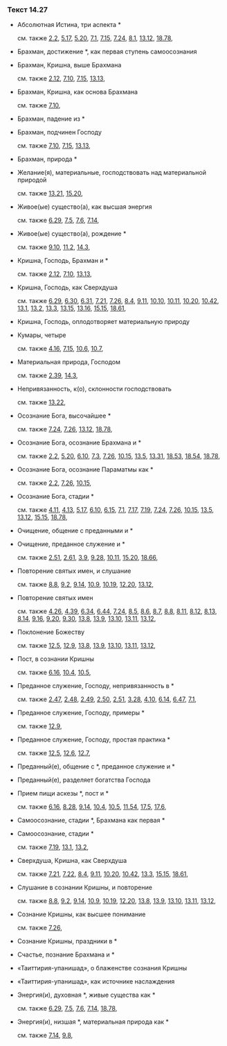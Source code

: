 ### Текст 14.27
	
- Абсолютная Истина, три аспекта \*

	см. также  [2.2](../02/0202.md),  [5.17](../05/0517.md),  [5.20](../05/0520.md),  [7.1](../07/0701.md),  [7.15](../07/0715.md),  [7.24](../07/0724.md),  [8.1](../08/0801.md),  [13.12](../13/1312.md),  [18.78](../18/1878.md), 
	
- Брахман, достижение \*, как первая ступень самоосознания

	
- Брахман, Кришна, выше Брахмана

	см. также  [2.12](../02/0212.md),  [7.10](../07/0710.md),  [7.15](../07/0715.md),  [13.13](../13/1313.md), 
	
- Брахман, Кришна, как основа Брахмана

	см. также  [7.10](../07/0710.md), 
	
- Брахман, падение из \*

	
- Брахман, подчинен Господу

	см. также  [7.10](../07/0710.md),  [7.15](../07/0715.md),  [13.13](../13/1313.md), 
	
- Брахман, природа \*

	
- Желание(я), материальные, господствовать над материальной природой

	см. также  [13.21](../13/1321.md),  [15.20](../15/1520.md), 
	
- Живое(ые) существо(а), как высшая энергия

	см. также  [6.29](../06/0629.md),  [7.5](../07/0705.md),  [7.6](../07/0706.md),  [7.14](../07/0714.md), 
	
- Живое(ые) существо(а), рождение \*

	см. также  [9.10](../09/0910.md),  [11.2](../11/1102.md),  [14.3](../14/1403.md), 
	
- Кришна, Господь, Брахман и \*

	см. также  [2.12](../02/0212.md),  [7.10](../07/0710.md),  [13.13](../13/1313.md), 
	
- Кришна, Господь, как Сверхдуша

	см. также  [6.29](../06/0629.md),  [6.30](../06/0630.md),  [6.31](../06/0631.md),  [7.21](../07/0721.md),  [7.26](../07/0726.md),  [8.4](../08/0804.md),  [9.11](../09/0911.md),  [10.10](../10/1010.md),  [10.11](../10/1011.md),  [10.20](../10/1020.md),  [10.42](../10/1042.md),  [13.1](../13/1301.md),  [13.2](../13/1302.md),  [13.3](../13/1303.md),  [13.15](../13/1315.md),  [13.16](../13/1316.md),  [15.15](../15/1515.md),  [18.61](../18/1861.md), 
	
- Кришна, Господь, оплодотворяет материальную природу

	
- Кумары, четыре

	см. также  [4.16](../04/0416.md),  [7.15](../07/0715.md),  [10.6](../10/1006.md),  [10.7](../10/1007.md), 
	
- Материальная природа, Господом

	см. также  [2.39](../02/0239.md),  [14.3](../14/1403.md), 
	
- Непривязанность, к(о), склонности господствовать

	см. также  [13.22](../13/1322.md), 
	
- Осознание Бога, высочайшее \*

	см. также  [7.24](../07/0724.md),  [7.26](../07/0726.md),  [13.12](../13/1312.md),  [18.78](../18/1878.md), 
	
- Осознание Бога, осознание Брахмана и \*

	см. также  [2.2](../02/0202.md),  [5.20](../05/0520.md),  [6.10](../06/0610.md),  [7.3](../07/0703.md),  [7.26](../07/0726.md),  [10.15](../10/1015.md),  [13.5](../13/1305.md),  [13.31](../13/1331.md),  [18.53](../18/1853.md),  [18.54](../18/1854.md),  [18.78](../18/1878.md), 
	
- Осознание Бога, осознание Параматмы как \*

	см. также  [2.2](../02/0202.md),  [7.26](../07/0726.md),  [10.15](../10/1015.md), 
	
- Осознание Бога, стадии \*

	см. также  [4.11](../04/0411.md),  [4.13](../04/0413.md),  [5.17](../05/0517.md),  [6.10](../06/0610.md),  [6.15](../06/0615.md),  [7.1](../07/0701.md),  [7.17](../07/0717.md),  [7.19](../07/0719.md),  [7.24](../07/0724.md),  [7.26](../07/0726.md),  [10.15](../10/1015.md),  [13.5](../13/1305.md),  [13.12](../13/1312.md),  [15.15](../15/1515.md),  [18.78](../18/1878.md), 
	
- Очищение, общение с преданными и \*

	
- Очищение, преданное служение и \*

	см. также  [2.51](../02/0251.md),  [2.61](../02/0261.md),  [3.9](../03/0309.md),  [9.28](../09/0928.md),  [10.11](../10/1011.md),  [15.20](../15/1520.md),  [18.66](../18/1866.md), 
	
- Повторение святых имен, и слушание

	см. также  [8.8](../08/0808.md),  [9.2](../09/0902.md),  [9.14](../09/0914.md),  [10.9](../10/1009.md),  [10.19](../10/1019.md),  [12.20](../12/1220.md),  [13.12](../13/1312.md), 
	
- Повторение святых имен

	см. также  [4.26](../04/0426.md),  [4.39](../04/0439.md),  [6.34](../06/0634.md),  [6.44](../06/0644.md),  [7.24](../07/0724.md),  [8.5](../08/0805.md),  [8.6](../08/0806.md),  [8.7](../08/0807.md),  [8.8](../08/0808.md),  [8.11](../08/0811.md),  [8.12](../08/0812.md),  [8.13](../08/0813.md),  [8.14](../08/0814.md),  [9.16](../09/0916.md),  [9.20](../09/0920.md),  [9.30](../09/0930.md),  [13.8](../13/1308.md),  [13.9](../13/1309.md),  [13.10](../13/1310.md),  [13.11](../13/1311.md),  [13.12](../13/1312.md), 
	
- Поклонение Божеству

	см. также  [12.5](../12/1205.md),  [12.9](../12/1209.md),  [13.8](../13/1308.md),  [13.9](../13/1309.md),  [13.10](../13/1310.md),  [13.11](../13/1311.md),  [13.12](../13/1312.md), 
	
- Пост, в сознании Кришны

	см. также  [6.16](../06/0616.md),  [10.4](../10/1004.md),  [10.5](../10/1005.md), 
	
- Преданное служение, Господу, непривязанность в \*

	см. также  [2.47](../02/0247.md),  [2.48](../02/0248.md),  [2.49](../02/0249.md),  [2.50](../02/0250.md),  [2.51](../02/0251.md),  [3.28](../03/0328.md),  [4.10](../04/0410.md),  [6.14](../06/0614.md),  [6.47](../06/0647.md),  [7.1](../07/0701.md), 
	
- Преданное служение, Господу, примеры \*

	см. также  [12.9](../12/1209.md), 
	
- Преданное служение, Господу, простая практика \*

	см. также  [12.5](../12/1205.md),  [12.6](../12/1206.md),  [12.7](../12/1207.md), 
	
- Преданный(е), общение с \*, преданное служение и \*

	
- Преданный(е), разделяет богатства Господа

	
- Прием пищи аскезы \*, пост и \*

	см. также  [6.16](../06/0616.md),  [8.28](../08/0828.md),  [9.14](../09/0914.md),  [10.4](../10/1004.md),  [10.5](../10/1005.md),  [11.54](../11/1154.md),  [17.5](../17/1705.md),  [17.6](../17/1706.md), 
	
- Самоосознание, стадии \*, Брахмана как первая \*

	
- Самоосознание, стадии \*

	см. также  [7.19](../07/0719.md),  [13.1](../13/1301.md),  [13.2](../13/1302.md), 
	
- Сверхдуша, Кришна, как Сверхдуша

	см. также  [7.21](../07/0721.md),  [7.22](../07/0722.md),  [8.4](../08/0804.md),  [9.11](../09/0911.md),  [10.20](../10/1020.md),  [10.42](../10/1042.md),  [13.3](../13/1303.md),  [15.15](../15/1515.md),  [18.61](../18/1861.md), 
	
- Слушание в сознании Кришны, и повторение

	см. также  [8.8](../08/0808.md),  [9.2](../09/0902.md),  [9.14](../09/0914.md),  [10.9](../10/1009.md),  [10.19](../10/1019.md),  [12.20](../12/1220.md),  [13.8](../13/1308.md),  [13.9](../13/1309.md),  [13.10](../13/1310.md),  [13.11](../13/1311.md),  [13.12](../13/1312.md), 
	
- Сознание Кришны, как высшее понимание

	см. также  [7.26](../07/0726.md), 
	
- Сознание Кришны, праздники в \*

	
- Счастье, познание Брахмана и \*

	
- «Таиттирия-упанишад», о блаженстве сознания Кришны

	
- «Таиттирия-упанишад», как источнике наслаждения

	
- Энергия(и), духовная \*, живые существа как \*

	см. также  [6.29](../06/0629.md),  [7.5](../07/0705.md),  [7.6](../07/0706.md),  [7.14](../07/0714.md),  [18.78](../18/1878.md), 
	
- Энергия(и), низшая \*, материальная природа как \*

	см. также  [7.14](../07/0714.md),  [9.8](../09/0908.md), 
